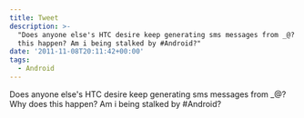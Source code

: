 ```yaml
---
title: Tweet
description: >-
  "Does anyone else's HTC desire keep generating sms messages from _@? Why does
  this happen? Am i being stalked by #Android?"
date: '2011-11-08T20:11:42+00:00'
tags:
  - Android
---
```

Does anyone else's HTC desire keep generating sms messages from _@? Why does this happen? Am i being stalked by #Android?
